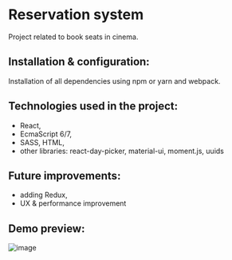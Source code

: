Reservation system
===========================

Project related to book seats in cinema.

Installation & configuration:
-------------------------

Installation of all dependencies using npm or yarn and webpack.

Technologies used in the project:
-------------------------

* React,
* EcmaScript 6/7,
* SASS, HTML,
* other libraries: react-day-picker, material-ui, moment.js, uuids

Future improvements:
-------------------------
* adding Redux,
* UX & performance improvement

Demo preview:
-------------------------

![image](https://user-images.githubusercontent.com/39536739/50185703-de964800-0318-11e9-9ec4-b5247dc01d03.png)

